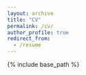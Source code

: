 ```yaml
---
layout: archive
title: "CV"
permalink: /cv/
author_profile: true
redirect_from:
  - /resume
---
```


{% include base_path %}

<!-- A PDF of my CV can be viewed [here](https://docs.google.com/viewer?url=https://github.com/lisaorii/cv/raw/main/LisaOrii_CV.pdf){:target="_blank"}. -->
